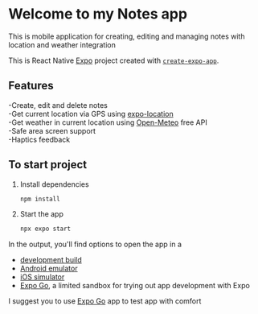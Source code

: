# Welcome to my Notes app
This is mobile application for creating, editing and managing notes with location and weather integration

This is React Native [Expo](https://expo.dev) project created with [`create-expo-app`](https://www.npmjs.com/package/create-expo-app).

## Features
-Create, edit and delete notes  
-Get current location via GPS using [expo-location](https://docs.expo.dev/versions/latest/sdk/location/)  
-Get weather in current location using [Open-Meteo](https://open-meteo.com/en/docs) free API  
-Safe area screen support  
-Haptics feedback


## To start project

1. Install dependencies

   ```bash
   npm install
   ```

2. Start the app

   ```bash
   npx expo start
   ```

In the output, you'll find options to open the app in a

- [development build](https://docs.expo.dev/develop/development-builds/introduction/)
- [Android emulator](https://docs.expo.dev/workflow/android-studio-emulator/)
- [iOS simulator](https://docs.expo.dev/workflow/ios-simulator/)
- [Expo Go](https://expo.dev/go), a limited sandbox for trying out app development with Expo

I suggest you to use [Expo Go](https://expo.dev/go) app to test app with comfort
